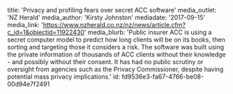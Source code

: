 title: 'Privacy and profiling fears over secret ACC software'
media_outlet: 'NZ Herald'
media_author: 'Kirsty Johnston'
mediadate: '2017-09-15'
media_link: 'https://www.nzherald.co.nz/nz/news/article.cfm?c_id=1&objectid=11922430'
media_blurb: 'Public insurer ACC is using a secret computer model to predict how long clients will be on its books, then sorting and targeting those it considers a risk. The software was built using the private information of thousands of ACC clients without their knowledge - and possibly without their consent. It has had no public scrutiny or oversight from agencies such as the Privacy Commissioner, despite having potential mass privacy implications.'
id: fd9536e3-fa67-4766-be08-00d94e7f2491
